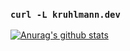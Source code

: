 ### `curl -L kruhlmann.dev`

[![Anurag's github stats](https://github-readme-stats.vercel.app/api?username=kruhlmann)](https://github.com/kruhlmann)
